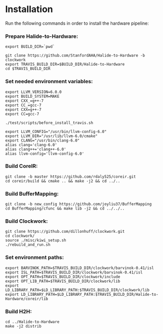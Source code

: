 # Installation
Run the following commands in order to install the hardware pipeline:

### Prepare Halide-to-Hardware:
<pre><code>export BUILD_DIR=`pwd`

git clone https://github.com/StanfordAHA/Halide-to-Hardware -b clockwork
export TRAVIS_BUILD_DIR=$BUILD_DIR/Halide-to-Hardware
cd $TRAVIS_BUILD_DIR</code></pre>

### Set needed environment variables:
<pre><code>export LLVM_VERSION=6.0.0
export BUILD_SYSTEM=MAKE
export CXX_=g++-7
export CC_=gcc-7
export CXX=g++-7
export CC=gcc-7

./test/scripts/before_install_travis.sh

export LLVM_CONFIG="/usr/bin/llvm-config-6.0"
export LLVM_DIR="/usr/lib/llvm-6.0/cmake"
export CLANG="/usr/bin/clang-6.0"
alias clang='clang-6.0'
alias clang++='clang++-6.0'
alias llvm-config='llvm-config-6.0'</code></pre>


### Build CoreIR:
<pre><code>git clone -b master https://github.com/rdaly525/coreir.git
cd coreir/build && cmake .. && make -j2 && cd ../..</code></pre>

### Build BufferMapping:
<pre><code>git clone -b new_config https://github.com/joyliu37/BufferMapping
cd BufferMapping/cfunc && make lib -j2 && cd ../../..</code></pre>

### Build Clockwork:
<pre><code>git clone https://github.com/dillonhuff/clockwork.git
cd clockwork/
source ./misc/kiwi_setup.sh
./rebuild_and_run.sh</code></pre>

### Set environment paths:
<pre><code>export BARVINOK_PATH=$TRAVIS_BUILD_DIR/clockwork/barvinok-0.41/isl
export ISL_PATH=$TRAVIS_BUILD_DIR/clockwork/barvinok-0.41/isl
export OPT_PATH=$TRAVIS_BUILD_DIR/clockwork/include
export OPT_LIB_PATH=$TRAVIS_BUILD_DIR/clockwork/lib
export LD_LIBRARY_PATH=$LD_LIBRARY_PATH:$TRAVIS_BUILD_DIR/clockwork/lib
export LD_LIBRARY_PATH=$LD_LIBRARY_PATH:$TRAVIS_BUILD_DIR/Halide-to-Hardware/coreir/lib</code></pre>

### Build H2H:
<pre><code>cd ../Halide-to-Hardware
make -j2 distrib</code></pre>
